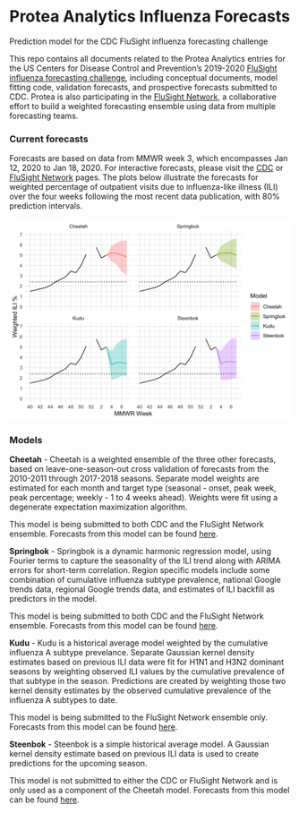 
# Protea Analytics Influenza Forecasts

Prediction model for the CDC FluSight influenza forecasting challenge

This repo contains all documents related to the Protea Analytics entries
for the US Centers for Disease Control and Prevention’s 2019-2020
[FluSight influenza forecasting challenge](http://predict.cdc.gov),
including conceptual documents, model fitting code, validation
forecasts, and prospective forecasts submitted to CDC. Protea is also
participating in the [FluSight Network](http://flusightnetwork.io/), a
collaborative effort to build a weighted forecasting ensemble using data
from multiple forecasting teams.

### Current forecasts

Forecasts are based on data from MMWR week 3, which encompasses Jan 12,
2020 to Jan 18, 2020. For interactive forecasts, please visit the
[CDC](http://predict.cdc.gov) or [FluSight
Network](http://flusightnetwork.io/) pages. The plots below illustrate
the forecasts for weighted percentage of outpatient visits due to
influenza-like illness (ILI) over the four weeks following the most
recent data publication, with 80% prediction
intervals.

<img src="README_files/figure-gfm/current forecasts-1.png" width="672" />

### Models

**Cheetah** - Cheetah is a weighted ensemble of the three other
forecasts, based on leave-one-season-out cross validation of forecasts
from the 2010-2011 through 2017-2018 seasons. Separate model weights are
estimated for each month and target type (seasonal - onset, peak week,
peak percentage; weekly - 1 to 4 weeks ahead). Weights were fit using a
degenerate expectation maximization algorithm.

This model is being submitted to both CDC and the FluSight Network
ensemble. Forecasts from this model can be found
[here](CDC%20Submissions/2018-2019).

**Springbok** - Springbok is a dynamic harmonic regression model, using
Fourier terms to capture the seasonality of the ILI trend along with
ARIMA errors for short-term correlation. Region specific models include
some combination of cumulative influenza subtype prevalence, national
Google trends data, regional Google trends data, and estimates of ILI
backfill as predictors in the model.

This model is being submitted to both CDC and the FluSight Network
ensemble. Forecasts from this model can be found
[here](CDC%20Submissions/2018-2019).

**Kudu** - Kudu is a historical average model weighted by the cumulative
influenza A subtype prevelance. Separate Gaussian kernel density
estimates based on previous ILI data were fit for H1N1 and H3N2 dominant
seasons by weighting observed ILI values by the cumulative prevalence of
that subtype in the season. Predictions are created by weighting those
two kernel density estimates by the observed cumulative prevalence of
the influenza A subtypes to date.

This model is being submitted to the FluSight Network ensemble only.
Forecasts from this model can be found
[here](Forecasts/2018-2019/Subtype%20Historical%20Average).

**Steenbok** - Steenbok is a simple historical average model. A Gaussian
kernel density estimate based on previous ILI data is used to create
predictions for the upcoming season.

This model is not submitted to either the CDC or FluSight Network and is
only used as a component of the Cheetah model. Forecasts from this model
can be found [here](Forecasts/2018-2019/Historical%20Average).
